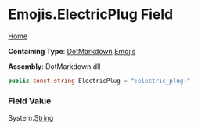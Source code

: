 # Emojis\.ElectricPlug Field

[Home](../../../README.md)

**Containing Type**: [DotMarkdown](../../README.md)\.[Emojis](../README.md)

**Assembly**: DotMarkdown\.dll

```csharp
public const string ElectricPlug = ":electric_plug:"
```

### Field Value

System\.[String](https://docs.microsoft.com/en-us/dotnet/api/system.string)